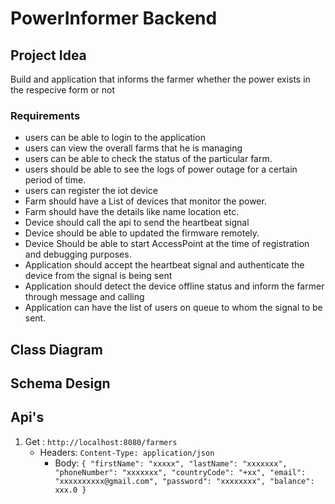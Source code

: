 # PowerInformer Backend

## Project Idea
Build and application that informs the farmer whether the power exists in the respecive form or not


### Requirements
- users can be able to login to the application 
- users can view the overall farms that he is managing
- users can be able to check the status of the particular farm.
- users should be able to see the logs of power outage for a certain period of time.
- users can register the iot device 
- Farm should have a List of devices that monitor the power.
- Farm should have the details like name location etc.
- Device should call the api to send the heartbeat signal 
- Device should be able to updated the firmware remotely.
- Device Should be able to start AccessPoint at the time of registration and debugging purposes. 
- Application should accept the heartbeat signal and authenticate the device from the signal is being sent
- Application should detect the device offline status and inform the farmer through message and calling 
- Application can have the list of users on queue to whom the signal to be sent.

## Class Diagram

## Schema Design




## Api's 


1. Get : ```http://localhost:8080/farmers```
   - Headers: ```Content-Type: application/json```
     - Body: ```
       {
       "firstName": "xxxxx",
       "lastName": "xxxxxxx",
       "phoneNumber": "xxxxxxx",
       "countryCode": "+xx",
       "email": "xxxxxxxxxx@gmail.com",
       "password": "xxxxxxxx",
       "balance": xxx.0
       }
               ```
